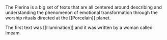 The Plerina is a big set of texts that are all centered around describing and understanding the phenomenon of emotional transformation through the worship rituals directed at the [[Porcelain]] planet.

The first text was [[Illumination]] and it was written by a woman called Imeam.